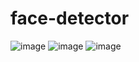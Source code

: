 # face-detector
![image](https://github.com/Anurag-Mishra22/face-detector/assets/115340693/d2be38c2-bb7f-4104-90ac-6698b4b5d707)
![image](https://github.com/Anurag-Mishra22/face-detector/assets/115340693/e6d107ab-d201-451b-89fa-25c0f03f8f59)
![image](https://github.com/Anurag-Mishra22/face-detector/assets/115340693/3a2a0134-6c4e-400f-9050-5acb3103cd88)

